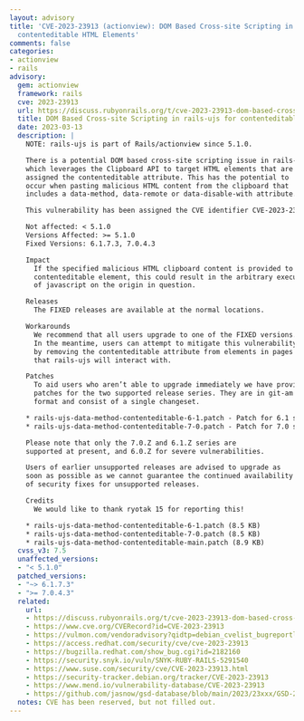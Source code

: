 ```yaml
---
layout: advisory
title: 'CVE-2023-23913 (actionview): DOM Based Cross-site Scripting in rails-ujs for
  contenteditable HTML Elements'
comments: false
categories:
- actionview
- rails
advisory:
  gem: actionview
  framework: rails
  cve: 2023-23913
  url: https://discuss.rubyonrails.org/t/cve-2023-23913-dom-based-cross-site-scripting-in-rails-ujs-for-contenteditable-html-elements/82468
  title: DOM Based Cross-site Scripting in rails-ujs for contenteditable HTML Elements
  date: 2023-03-13
  description: |
    NOTE: rails-ujs is part of Rails/actionview since 5.1.0.

    There is a potential DOM based cross-site scripting issue in rails-ujs
    which leverages the Clipboard API to target HTML elements that are
    assigned the contenteditable attribute. This has the potential to
    occur when pasting malicious HTML content from the clipboard that
    includes a data-method, data-remote or data-disable-with attribute.

    This vulnerability has been assigned the CVE identifier CVE-2023-23913.

    Not affected: < 5.1.0
    Versions Affected: >= 5.1.0
    Fixed Versions: 6.1.7.3, 7.0.4.3

    Impact
      If the specified malicious HTML clipboard content is provided to a
      contenteditable element, this could result in the arbitrary execution
      of javascript on the origin in question.

    Releases
      The FIXED releases are available at the normal locations.

    Workarounds
      We recommend that all users upgrade to one of the FIXED versions.
      In the meantime, users can attempt to mitigate this vulnerability
      by removing the contenteditable attribute from elements in pages
      that rails-ujs will interact with.

    Patches
      To aid users who aren’t able to upgrade immediately we have provided
      patches for the two supported release series. They are in git-am
      format and consist of a single changeset.

    * rails-ujs-data-method-contenteditable-6-1.patch - Patch for 6.1 series
    * rails-ujs-data-method-contenteditable-7-0.patch - Patch for 7.0 series

    Please note that only the 7.0.Z and 6.1.Z series are
    supported at present, and 6.0.Z for severe vulnerabilities.

    Users of earlier unsupported releases are advised to upgrade as
    soon as possible as we cannot guarantee the continued availability
    of security fixes for unsupported releases.

    Credits
      We would like to thank ryotak 15 for reporting this!

    * rails-ujs-data-method-contenteditable-6-1.patch (8.5 KB)
    * rails-ujs-data-method-contenteditable-7-0.patch (8.5 KB)
    * rails-ujs-data-method-contenteditable-main.patch (8.9 KB)
  cvss_v3: 7.5
  unaffected_versions:
  - "< 5.1.0"
  patched_versions:
  - "~> 6.1.7.3"
  - ">= 7.0.4.3"
  related:
    url:
    - https://discuss.rubyonrails.org/t/cve-2023-23913-dom-based-cross-site-scripting-in-rails-ujs-for-contenteditable-html-elements/82468
    - https://www.cve.org/CVERecord?id=CVE-2023-23913
    - https://vulmon.com/vendoradvisory?qidtp=debian_cvelist_bugreportlogs&qid=aa67066c383f12dee5aee964667de4d8
    - https://access.redhat.com/security/cve/cve-2023-23913
    - https://bugzilla.redhat.com/show_bug.cgi?id=2182160
    - https://security.snyk.io/vuln/SNYK-RUBY-RAILS-5291540
    - https://www.suse.com/security/cve/CVE-2023-23913.html
    - https://security-tracker.debian.org/tracker/CVE-2023-23913
    - https://www.mend.io/vulnerability-database/CVE-2023-23913
    - https://github.com/jasnow/gsd-database/blob/main/2023/23xxx/GSD-2023-23913.json
  notes: CVE has been reserved, but not filled out.
---
```

